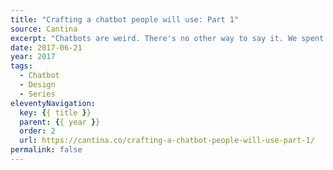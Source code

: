 ```yaml
---
title: "Crafting a chatbot people will use: Part 1"
source: Cantina
excerpt: "Chatbots are weird. There's no other way to say it. We spent the past month working on a chatbot project and it was one of the most difficult design problems I've faced in my professional career"
date: 2017-06-21
year: 2017
tags:
  - Chatbot
  - Design
  - Series
eleventyNavigation:
  key: {{ title }}
  parent: {{ year }}
  order: 2
  url: https://cantina.co/crafting-a-chatbot-people-will-use-part-1/
permalink: false
---
```


